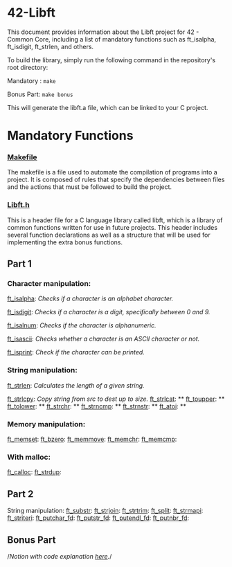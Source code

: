# 42-Libft
This document provides information about the Libft project for 42 - Common Core, including a list of mandatory functions such as ft_isalpha, ft_isdigit, ft_strlen, and others. 

To build the library, simply run the following command in the repository's root directory:

Mandatory : `make`

Bonus Part: `make bonus`

This will generate the libft.a file, which can be linked to your C project.

# Mandatory Functions

### [Makefile](https://github.com/agathabarros/42-Libft/blob/master/Makefile)
The makefile is a file used to automate the compilation of programs into a project. It is composed of rules that specify the dependencies between files and the actions that must be followed to build the project.

### [Libft.h](https://github.com/agathabarros/42-Libft/blob/master/libft.h)
This is a header file for a C language library called libft, which is a library of common functions written for use in future projects. This header includes several function declarations as well as a structure that will be used for implementing the extra bonus functions.

## Part 1
### Character manipulation:

[ft_isalpha](https://github.com/agathabarros/42-Libft/blob/master/ft_isalpha.c): *Checks if a character is an alphabet character.*

[ft_isdigit](https://github.com/agathabarros/42-Libft/blob/master/ft_isdigit.c): *Checks if a character is a digit, specifically between 0 and 9.*

[ft_isalnum](https://github.com/agathabarros/42-Libft/blob/master/ft_isalnum.c): *Checks if the character is alphanumeric.*

[ft_isascii](https://github.com/agathabarros/42-Libft/blob/master/ft_isascii.c): *Checks whether a character is an ASCII character or not.*

[ft_isprint](https://github.com/agathabarros/42-Libft/blob/master/ft_isprint.c): *Check if the character can be printed.*

### String manipulation:
[ft_strlen](https://github.com/agathabarros/42-Libft/blob/master/ft_strlen.c): *Calculates the length of a given string.*

[ft_strlcpy](https://github.com/agathabarros/42-Libft/blob/master/ft_strlcpy.c): *Copy string from src to dest up to size.*
[ft_strlcat](https://github.com/agathabarros/42-Libft/blob/master/ft_strlcat.c): **
[ft_toupper](https://github.com/agathabarros/42-Libft/blob/master/ft_toupper.c): **
[ft_tolower](https://github.com/agathabarros/42-Libft/blob/master/ft_tolower.c): **
[ft_strchr](https://github.com/agathabarros/42-Libft/blob/master/ft_strchr.c): **
[ft_strncmp](https://github.com/agathabarros/42-Libft/blob/master/ft_strncmp.c): **
[ft_strnstr](https://github.com/agathabarros/42-Libft/blob/master/ft_strnstr.c): **
[ft_atoi](https://github.com/agathabarros/42-Libft/blob/master/ft_atoi.c): **

### Memory manipulation:
[ft_memset](https://github.com/agathabarros/42-Libft/blob/master/ft_memset.c):
[ft_bzero](https://github.com/agathabarros/42-Libft/blob/master/ft_bzero.c):
[ft_memmove](https://github.com/agathabarros/42-Libft/blob/master/ft_memmove.c):
[ft_memchr](https://github.com/agathabarros/42-Libft/blob/master/ft_memchr.c):
[ft_memcmp](https://github.com/agathabarros/42-Libft/blob/master/ft_memcmp.c):

  ### With malloc:
  [ft_calloc](https://github.com/agathabarros/42-Libft/blob/master/ft_calloc.c):
  [ft_strdup](https://github.com/agathabarros/42-Libft/blob/master/ft_strdup.c):

## Part 2

String manipulation:
[ft_substr](https://github.com/agathabarros/42-Libft/blob/master/ft_substr.c):
[ft_strjoin](https://github.com/agathabarros/42-Libft/blob/master/ft_strjoin.c):
[ft_strtrim](https://github.com/agathabarros/42-Libft/blob/master/ft_strtrim.c):
[ft_split](https://github.com/agathabarros/42-Libft/blob/master/ft_split.c):
[ft_strmapi](https://github.com/agathabarros/42-Libft/blob/master/ft_strmapi.c):
[ft_striteri](https://github.com/agathabarros/42-Libft/blob/master/ft_striteri.c):
[ft_putchar_fd](https://github.com/agathabarros/42-Libft/blob/master/ft_putchar_fd.c):
[ft_putstr_fd](https://github.com/agathabarros/42-Libft/blob/master/ft_putstr_fd.c):
[ft_putendl_fd](https://github.com/agathabarros/42-Libft/blob/master/ft_putendl_fd.c):
[ft_putnbr_fd](https://github.com/agathabarros/42-Libft/blob/master/ft_putnbr_fd.c):

## Bonus Part

/*Notion with code explanation [here](https://time-block-641.notion.site/Libft-8b3810011e254dc98a3ab4bc2c3bf7c8).*/
